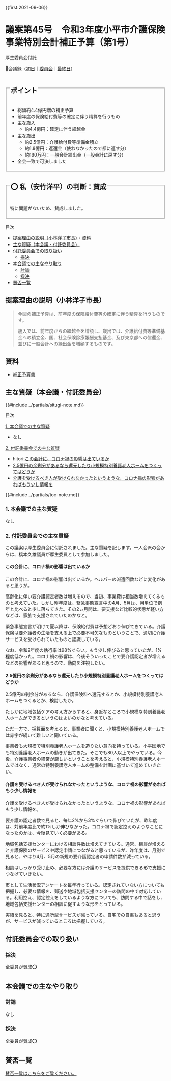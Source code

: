 {{first:2021-09-06}}

# 議案第45号　令和3年度小平市介護保険事業特別会計補正予算（第1号）

<i class="fa fa-gavel" aria-hidden="true"></i> 厚生委員会付託

<p id="read-kaigiroku">📄会議録（<a href="https://ssp.kaigiroku.net/tenant/kodaira/SpMinuteView.html?council_id=1240&schedule_id=2&minute_id=504&is_search=true">初日</a>｜<a href="https://ssp.kaigiroku.net/tenant/kodaira/SpMinuteView.html?council_id=1244&schedule_id=2&minute_id=58&is_search=true">委員会</a>｜<a href="https://ssp.kaigiroku.net/tenant/kodaira/SpMinuteView.html?council_id=1240&schedule_id=6&minute_id=551&is_search=true">最終日</a>）</p>

<fieldset class="pnt">
  <legend><h2>ポイント</h2></legend>

- 総額約4.4億円増の補正予算
- 前年度の保険給付費等の確定に伴う精算を行うもの
- 主な歳入
  - 約4.4億円：確定に伴う繰越金
- 主な歳出
  - 約2.5億円：介護給付費等準備金積立
  - 約1.8億円：返還金（使わなかったので都に返す分）
  - 約180万円：一般会計繰出金（一般会計に戻す分）
- 全会一致で可決しました

</fieldset>

<fieldset class="sanpi">
  <legend><h2>⭕️ 私（安竹洋平）の判断：賛成</h2></legend>

特に問題がないため、賛成しました。

</fieldset>

<div class="toc">

目次

- [提案理由の説明（小林洋子市長）](#提案理由の説明小林洋子市長)・[資料](#資料)
- [主な質疑（本会議・付託委員会）](#主な質疑本会議付託委員会)
- [付託委員会での取り扱い](#付託委員会での取り扱い)
  - [採決](#採決)
- [本会議での主なやり取り](#本会議での主なやり取り)
  - [討論](#討論)
  - [採決](#採決-1)
- [賛否一覧](#賛否一覧)

</div>

## 提案理由の説明（小林洋子市長）
> 今回の補正予算は、前年度の保険給付費等の確定に伴う精算を行うものです。
>
> 歳入では、前年度からの繰越金を増額し、歳出では、介護給付費等準備基金への積立金、国、社会保険診療報酬支払基金、及び東京都への償還金、並びに一般会計への繰出金を増額するものです。

## 資料

- [補正予算書](https://www.city.kodaira.tokyo.jp/kurashi/093/093400.html)

<div class="ippan-situgi">

## 主な質疑（本会議・付託委員会）
{{#include ../partials/situgi-note.md}}


<div class="toc">

目次

[1. 本会議での主な質疑](#1-本会議での主な質疑)

- なし

[2. 付託委員会での主な質疑](#2-付託委員会での主な質疑)

- hitori:[この会計に、コロナ禍の影響は出ているか](#この会計にコロナ禍の影響は出ているか)
- [2.5億円の余剰分があるなら還元したり小規模特別養護老人ホームをつくってはどうか](#25億円の余剰分があるなら還元したり小規模特別養護老人ホームをつくってはどうか)
- [介護を受けるべき人が受けられなかったというような、コロナ禍の影響があればもう少し情報を](#介護を受けるべき人が受けられなかったというようなコロナ禍の影響があればもう少し情報を)


{{#include ../partials/toc-note.md}}

</div>

### 1. 本会議での主な質疑
なし

### 2. 付託委員会での主な質疑
この議案は厚生委員会に付託されました。主な質疑を記します。一人会派の会からは、橋本久雄議員が厚生委員として参加しました。

#### この会計に、コロナ禍の影響は出ているか
<div class="bln bleft hitori" data-speaker="👍 橋本久雄議員（一人会派の会）">

この会計に、コロナ禍の影響は出ているか。ヘルパーの派遣回数などに変化があると思うが。

</div>

<div class="bln bright" data-speaker="高齢者支援課長補佐（赤坂）">

高齢化に伴い要介護認定者数は増えるので、当初、事業費は相当数増えてくるものと考えていた。しかし昨年度は、緊急事態宣言中の4月、5月は、月単位で例年と比べると少し落ちてきた。その2ヵ月間は、要支援など比較的状態が軽い方などは、家族で支援されていたのかなと。

</div>

<div class="bln bright" data-speaker="高齢者支援課長補佐（赤坂）">

緊急事態宣言が明けて夏以降は、保険給付費は予想どおり伸びてきている。介護保険は要介護者の生活を支える上で必要不可欠なものということで、適切に介護サービスを受けられていたものと認識している。

</div>

<div class="bln bright" data-speaker="高齢者支援課長補佐（赤坂）">

なお、令和2年度の執行率は98%ぐらい。もう少し伸びると思っていたが、1%程度低かった。コロナ禍の影響は、今後そういったことで要介護認定者が増えるなどの影響があると思うので、動向を注視したい。

</div>

#### 2.5億円の余剰分があるなら還元したり小規模特別養護老人ホームをつくってはどうか

<div class="bln bleft" data-speaker="他会派の議員">

2.5億円の剰余分があるなら、介護保険料へ還元するとか、小規模特別養護老人ホームをつくるとか、検討したか。

</div>

<div class="bln bright" data-speaker="高齢者支援課長補佐（赤坂）">

たしかに地域包括ケアの考え方からすると、身近なところで小規模な特別養護老人ホームができるというのはよいのかなと考えている。

</div>

<div class="bln bright" data-speaker="高齢者支援課長補佐（赤坂）">

ただ一方で、採算面を考えると、事業者に聞くと、小規模特別養護老人ホームでは赤字が続いて難しいと聞いている。

</div>

<div class="bln bright" data-speaker="高齢者支援課長補佐（赤坂）">

事業者も大規模で特別養護老人ホームを造りたい意向を持っている。小平団地でも特別養護老人ホームの動きが出てきた。そこでも80人以上でやっている。今後、介護事業者の経営が厳しいということを考えると、小規模特別養護老人ホームではなく、通常の特別養護老人ホームの整備を計画に基づいて進めていきたい。

</div>

#### 介護を受けるべき人が受けられなかったというような、コロナ禍の影響があればもう少し情報を

<div class="bln bleft" data-speaker="他会派の議員">

介護を受けるべき人が受けられなかったというような、コロナ禍の影響があればもう少し情報を。

</div>

<div class="bln bright" data-speaker="高齢者支援課長補佐（赤坂）">

要介護の認定者数で見ると、毎年2%から3%ぐらいで伸びていたが、昨年度は、対前年度比で約1%しか伸びなかった。コロナ禍で認定控えのようなことになったのかは、今後見ていく必要がある。

</div>

<div class="bln bright" data-speaker="高齢者支援課長補佐（赤坂）">

地域包括支援センターにおける相談件数は増えてきている。通常、相談が増えると介護保険のサービスや認定申請につながると思っているが、昨年度は、月別で見ると、やはり4月、5月の新規の要介護認定者の申請件数が減っている。

</div>

<div class="bln bright" data-speaker="高齢者支援課長補佐（赤坂）">

相談はしっかり受け止め、必要な方には介護のサービスを提供できる形で支援につなげていきたい。

</div>

<div class="bln bright" data-speaker="地域包括ケア推進担当課長（島田）">

市として生活状況アンケートを毎年行っている。認定されていない方についても把握し、必要な情報を、郵送や地域包括支援センターの訪問の中で対応している。利用控え、認定控えをしているような方についても、訪問する中で話をし、地域包括支援センターの相談に促すような形をとっている。

</div>

<div class="bln bright" data-speaker="地域包括ケア推進担当課長（島田）">

実績を見ると、特に通所型サービスが減っている。自宅での自粛もあると思うが、サービスが減っているところは把握している。

</div>


</div>

## 付託委員会での取り扱い
### 採決
全委員が賛成⭕️

## 本会議での主なやり取り
### 討論
なし

### 採決
全委員が賛成⭕️

## 賛否一覧
[賛否一覧はこちらをご覧ください。](./index.md#賛否)